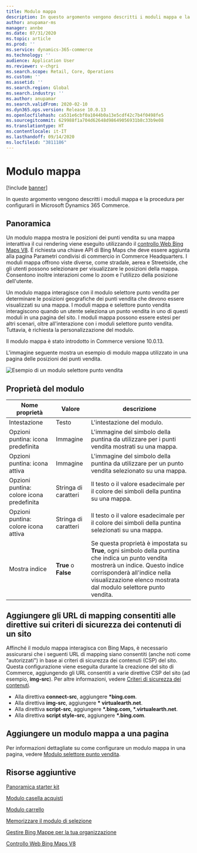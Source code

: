 ```yaml
---
title: Modulo mappa
description: In questo argomento vengono descritti i moduli mappa e la procedura per configurarli in Microsoft Dynamics 365 Commerce.
author: anupamar-ms
manager: annbe
ms.date: 07/31/2020
ms.topic: article
ms.prod: ''
ms.service: dynamics-365-commerce
ms.technology: ''
audience: Application User
ms.reviewer: v-chgri
ms.search.scope: Retail, Core, Operations
ms.custom: ''
ms.assetid: ''
ms.search.region: Global
ms.search.industry: ''
ms.author: anupamar
ms.search.validFrom: 2020-02-10
ms.dyn365.ops.version: Release 10.0.13
ms.openlocfilehash: ca531e6cbf0a1044b0a13e5cdf42c7b4f0498fe5
ms.sourcegitcommit: 629988f1a704d62648d98649056931b8c33b9e08
ms.translationtype: HT
ms.contentlocale: it-IT
ms.lasthandoff: 09/14/2020
ms.locfileid: "3811186"
---
```

# <a name="map-module"></a>Modulo mappa

[!include [banner](includes/banner.md)]


In questo argomento vengono descritti i moduli mappa e la procedura per configurarli in Microsoft Dynamics 365 Commerce.

## <a name="overview"></a>Panoramica

Un modulo mappa mostra le posizioni dei punti vendita su una mappa interattiva il cui rendering viene eseguito utilizzando il [controllo Web Bing Maps V8](https://docs.microsoft.com/bingmaps/v8-web-control/). È richiesta una chiave API di Bing Maps che deve essere aggiunta alla pagina Parametri condivisi di commercio in Commerce Headquarters. I moduli mappa offrono viste diverse, come stradale, aerea e Streetside, che gli utenti possono selezionare per visualizzare le posizioni della mappa. Consentono inoltre interazioni come lo zoom e l'utilizzo della posizione dell'utente.

Un modulo mappa interagisce con il modulo selettore punto vendita per determinare le posizioni geografiche dei punti vendita che devono essere visualizzati su una mappa. I moduli mappa e selettore punto vendita interagiscono quando un utente seleziona un punto vendita in uno di questi moduli in una pagina del sito. I moduli mappa possono essere estesi per altri scenari, oltre all'interazione con i moduli selettore punto vendita. Tuttavia, è richiesta la personalizzazione del modulo.

Il modulo mappa è stato introdotto in Commerce versione 10.0.13.

L'immagine seguente mostra un esempio di modulo mappa utilizzato in una pagina delle posizioni dei punti vendita.

![Esempio di un modulo selettore punto vendita](./media/ecommerce-Storelocator.PNG)

## <a name="module-properties"></a>Proprietà del modulo

| Nome proprietà             | Valore                 | descrizione |
|---------------------------|-----------------------|-------------|
| Intestazione | Testo | L'intestazione del modulo. |
| Opzioni puntina: icona predefinita | Immagine | L'immagine del simbolo della puntina da utilizzare per i punti vendita mostrati su una mappa. |
| Opzioni puntina: icona attiva | Immagine | L'immagine del simbolo della puntina da utilizzare per un punto vendita selezionato su una mappa. |
| Opzioni puntina: colore icona predefinita | Stringa di caratteri | Il testo o il valore esadecimale per il colore dei simboli della puntina su una mappa. |
| Opzioni puntina: colore icona attiva | Stringa di caratteri | Il testo o il valore esadecimale per il colore dei simboli della puntina selezionati su una mappa. |
| Mostra indice | **True** o **False** | Se questa proprietà è impostata su **True**, ogni simbolo della puntina che indica un punto vendita mostrerà un indice. Questo indice corrisponderà all'indice nella visualizzazione elenco mostrata dal modulo selettore punto vendita. |

## <a name="add-allowed-mapping-urls-to-a-sites-content-security-policy-directives"></a>Aggiungere gli URL di mapping consentiti alle direttive sui criteri di sicurezza dei contenuti di un sito

Affinché il modulo mappa interagisca con Bing Maps, è necessario assicurarsi che i seguenti URL di mapping siano consentiti (anche noti come "autorizzati") in base ai criteri di sicurezza dei contenuti (CSP) del sito. Questa configurazione viene eseguita durante la creazione del sito di Commerce, aggiungendo gli URL consentiti a varie direttive CSP del sito (ad esempio, **img-src**). Per altre informazioni, vedere [Criteri di sicurezza dei contenuti](manage-csp.md). 

- Alla direttiva **connect-src**, aggiungere **&#42;bing.com**.
- Alla direttiva **img-src**, aggiungere **&#42; virtualearth.net**.
- Alla direttiva **script-src**, aggiungere **&#42;.bing.com, &#42;.virtualearth.net**.
- Alla direttiva **script style-src**, aggiungere **&#42;.bing.com**.

## <a name="add-a-map-module-to-a-page"></a>Aggiungere un modulo mappa a una pagina

Per informazioni dettagliate su come configurare un modulo mappa in una pagina, vedere [Modulo selettore punto vendita](store-selector.md). 
 
## <a name="additional-resources"></a>Risorse aggiuntive

[Panoramica starter kit](starter-kit-overview.md)

[Modulo casella acquisti](add-buy-box.md)

[Modulo carrello](add-cart-module.md)

[Memorizzare il modulo di selezione](store-selector.md)

[Gestire Bing Mappe per la tua organizzazione](./dev-itpro/manage-bing-maps.md)

[Controllo Web Bing Maps V8](https://docs.microsoft.com/bingmaps/v8-web-control/)
